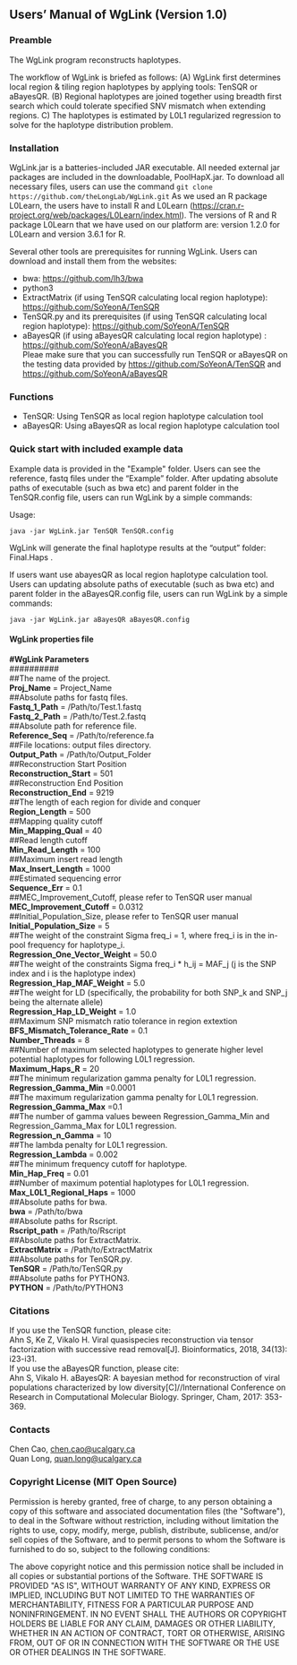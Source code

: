## Users’ Manual of WgLink (Version 1.0)
### Preamble
The WgLink program reconstructs haplotypes.


The workflow of WgLink is briefed as follows: (A) WgLink first determines local region & tiling region haplotypes by applying tools: TenSQR or aBayesQR. 
(B) Regional haplotypes are joined together using breadth first search which could tolerate specified SNV mismatch when extending regions. C) The
haplotypes is estimated by L0L1 regularized regression to solve for the haplotype distribution problem.

### Installation
WgLink.jar is a batteries-included JAR executable. All needed external jar packages are included in the downloadable, PoolHapX.jar. To download all necessary files, users can use the command 
`git clone https://github.com/theLongLab/WgLink.git`
As we used an R package L0Learn, the users have to install R and L0Learn (https://cran.r-project.org/web/packages/L0Learn/index.html). The versions of R and R package L0Learn that we have used on our platform are: version 1.2.0 for L0Learn and version 3.6.1 for R. 

Several other tools are prerequisites for running WgLink. Users can download and install them from the websites:
* bwa: https://github.com/lh3/bwa
* python3
* ExtractMatrix (if using TenSQR calculating local region haplotype): https://github.com/SoYeonA/TenSQR
* TenSQR.py and its prerequisites (if using TenSQR calculating local region haplotype): https://github.com/SoYeonA/TenSQR
* aBayesQR (if using aBayesQR calculating local region haplotype) : https://github.com/SoYeonA/aBayesQR <br>
Pleae make sure that you can successfully run TenSQR or aBayesQR on the testing data provided by  https://github.com/SoYeonA/TenSQR and https://github.com/SoYeonA/aBayesQR <br>

### Functions
* TenSQR: Using TenSQR as local region haplotype calculation tool
* aBayesQR: Using aBayesQR as local region haplotype calculation tool


### Quick start with included example data

Example data is provided in the "Example" folder. Users can see the reference, fastq files under the “Example” folder. After updating absolute paths of executable (such as bwa etc) and parent folder in the TenSQR.config file, users can run WgLink by a simple commands:

Usage:

`java -jar WgLink.jar TenSQR TenSQR.config`

WgLink will generate the final haplotype results at the “output” folder: Final.Haps .

If users want use abayesQR as local region haplotype calculation tool. Users can updating absolute paths of executable (such as bwa etc) and parent folder in the aBayesQR.config file, users can run WgLink by a simple commands:

`java -jar WgLink.jar aBayesQR aBayesQR.config`

#### WgLink properties file
**#WgLink Parameters**<br>
##########<br>
##The name of the project.<br>
**Proj_Name** = Project_Name<br> 
##Absolute paths for fastq files.<br> 
**Fastq_1_Path** = /Path/to/Test.1.fastq<br> 
**Fastq_2_Path** = /Path/to/Test.2.fastq<br> 
##Absolute path for reference file.<br> 
**Reference_Seq** = /Path/to/reference.fa<br> 
##File locations: output files directory.<br> 
**Output_Path** = /Path/to/Output_Folder<br> 
##Reconstruction Start Position<br> 
**Reconstruction_Start** = 501 <br> 
##Reconstruction End Position<br> 
**Reconstruction_End** = 9219 <br> 
##The length of each region for divide and conquer<br> 
**Region_Length** = 500 <br> 
##Mapping quality cutoff<br> 
**Min_Mapping_Qual** = 40<br> 
##Read length cutoff<br> 
**Min_Read_Length** = 100 <br> 
##Maximum insert read length<br> 
**Max_Insert_Length** = 1000 <br> 
##Estimated sequencing error<br> 
**Sequence_Err** = 0.1<br> 
##MEC_Improvement_Cutoff, please refer to TenSQR user manual<br> 
**MEC_Improvement_Cutoff** = 0.0312 <br> 
##Initial_Population_Size, please refer to TenSQR user manual<br> 
**Initial_Population_Size** = 5 <br> 
##The weight of the constraint Sigma freq_i = 1, where freq_i is in the in-pool frequency for haplotype_i.<br> 
**Regression_One_Vector_Weight** = 50.0 <br> 
##The weight of the constraints Sigma freq_i * h_ij = MAF_j (j is the SNP index and i is the haplotype index)<br> 
**Regression_Hap_MAF_Weight** = 5.0  <br> 
##The weight for LD (specifically, the probability for both SNP_k and SNP_j being the alternate allele)<br> 
**Regression_Hap_LD_Weight** = 1.0  <br> 
##Maximum SNP mismatch ratio tolerance in region extextion<br> 
**BFS_Mismatch_Tolerance_Rate** = 0.1<br> 
**Number_Threads** = 8 <br> 
##Number of maximum selected haplotypes to generate higher level potential haplotypes for following L0L1 regression.<br> 
**Maximum_Haps_R** = 20 <br> 
##The minimum regularization gamma penalty for L0L1 regression.<br> 
**Regression_Gamma_Min** =0.0001 <br> 
##The maximum regularization gamma penalty for L0L1 regression.<br> 
**Regression_Gamma_Max** =0.1 <br> 
##The number of gamma values beween Regression_Gamma_Min and Regression_Gamma_Max for L0L1 regression.<br> 
**Regression_n_Gamma** = 10 <br> 
##The lambda penalty for L0L1 regression.<br> 
**Regression_Lambda** = 0.002<br> 
##The minimum frequency cutoff for haplotype. <br> 
**Min_Hap_Freq** = 0.01 <br> 
##Number of maximum potential haplotypes for L0L1 regression.<br> 
**Max_L0L1_Regional_Haps** = 1000 <br> 
##Absolute paths for bwa.<br> 
**bwa** = /Path/to/bwa<br> 
##Absolute paths for Rscript.<br> 
**Rscript_path** = /Path/to/Rscript <br> 
##Absolute paths for ExtractMatrix.<br> 
**ExtractMatrix** = /Path/to/ExtractMatrix<br> 
##Absolute paths for TenSQR.py.<br> 
**TenSQR** = /Path/to/TenSQR.py<br> 
##Absolute paths for PYTHON3.<br> 
**PYTHON** = /Path/to/PYTHON3<br> 


### Citations
If you use the TenSQR function, please cite:<br>
Ahn S, Ke Z, Vikalo H. Viral quasispecies reconstruction via tensor factorization with successive read removal[J]. Bioinformatics, 2018, 34(13): i23-i31.<br>
If you use the aBayesQR function, please cite:<br>
Ahn S, Vikalo H. aBayesQR: A bayesian method for reconstruction of viral populations characterized by low diversity[C]//International Conference on Research in Computational Molecular Biology. Springer, Cham, 2017: 353-369. <br>


### Contacts
Chen Cao, chen.cao@ucalgary.ca<br>
Quan Long, quan.long@ucalgary.ca<br>


### Copyright License (MIT Open Source)
Permission is hereby granted, free of charge, to any person obtaining a copy of this software and associated documentation files (the "Software"), to deal in the Software without restriction, including without limitation the rights to use, copy, modify, merge, publish, distribute, sublicense, and/or sell copies of the Software, and to permit persons to whom the Software is furnished to do so, subject to the following conditions:

The above copyright notice and this permission notice shall be included in all copies or substantial portions of the Software. THE SOFTWARE IS PROVIDED "AS IS", WITHOUT WARRANTY OF ANY KIND, EXPRESS OR IMPLIED, INCLUDING BUT
NOT LIMITED TO THE WARRANTIES OF MERCHANTABILITY, FITNESS FOR A PARTICULAR PURPOSE AND NONINFRINGEMENT. IN NO EVENT SHALL THE
AUTHORS OR COPYRIGHT HOLDERS BE LIABLE FOR ANY CLAIM, DAMAGES OR OTHER LIABILITY, WHETHER IN AN ACTION OF CONTRACT, TORT OR
OTHERWISE, ARISING FROM, OUT OF OR IN CONNECTION WITH THE SOFTWARE OR THE USE OR OTHER DEALINGS IN THE SOFTWARE.








